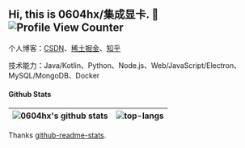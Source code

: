 ## Hi, this is 0604hx/集成显卡. :wave: ![Profile View Counter](https://komarev.com/ghpvc/?username=0604hx&color=blueviolet)

个人博客：[CSDN](https://blog.csdn.net/ssrc0604hx)、[稀土掘金](https://juejin.cn/user/906430791815549/posts)、[知乎](https://www.zhihu.com/people/0604hx/posts)

技术能力：Java/Kotlin、Python、Node.js、Web/JavaScript/Electron、MySQL/MongoDB、Docker

#### Github Stats

| ![0604hx's github stats](https://github-readme-stats.vercel.app/api?username=0604hx&show_icons=true&hide=contribs&theme=dracula)| ![top-langs](https://github-readme-stats.vercel.app/api/top-langs/?username=0604hx&layout=compact&theme=dracula) |
| ------------------------------------------------------------ | ------------------------------------------------------------ |

Thanks [github-readme-stats](https://github.com/anuraghazra/github-readme-stats).
